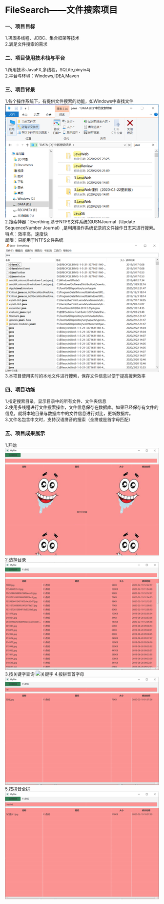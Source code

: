 # FileSearch——文件搜索项目
### 一、项目目标
1.巩固多线程、JDBC、集合框架等技术  
2.满足文件搜索的需求
### 二、项目使用技术栈与平台
1.所用技术:JavaFX,多线程，SQLite,pinyin4j  
2.平台与环境：Windows,IDEA,Maven
### 三、项目背景
1.各个操作系统下，有提供文件搜索的功能，如Windows中查找文件  
![Windows](https://github.com/Mbabysbreath/FileSearch/blob/master/Windows.png)
2.搜索神器：Everthing,基于NTFS文件系统的USNJournal（Update SequenceNumber Journal）,是利用操作系统记录的文件操作日志来进行搜索。  
 特点：效率高，速度快  
 局限：只能用于NTFS文件系统
 ![Everthing](https://github.com/Mbabysbreath/FileSearch/blob/master/Everything.png)
3.本项目使用实时的本地文件进行搜索，保存文件信息以便于提高搜索效率  
### 四、项目功能
1.指定搜索目录，显示目录中的所有文件、文件夹信息  
2.使用多线程进行文件搜索操作，文件信息保存在数据库。如果已经保存有文件的信息，就将本地目录与数据库中的文件信息进行对比，更新数据库。  
3.文件名包含中文时，支持汉语拼音的搜索（全拼或是首字母匹配）  
### 五、项目成果展示
1.开始
![Start](https://github.com/Mbabysbreath/FileSearch/blob/master/startP.png)
2.选择目录
![选择目录](https://github.com/Mbabysbreath/FileSearch/blob/master/selectP.png)
3.按关键字查询
![关键字](https://github.com/Mbabysbreath/FileSearch/blob/master/seaechF.png)
4.按拼音首字母
![拼音首字母](https://github.com/Mbabysbreath/FileSearch/blob/master/searchH.png)
5.按拼音全拼
![拼音全拼](https://github.com/Mbabysbreath/FileSearch/blob/master/searchFP.png)

